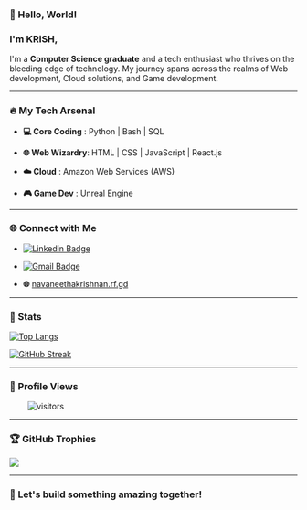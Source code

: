 ### 👋 Hello, World!

### I'm **KRiSH**, 

I'm a **Computer Science graduate** and a tech enthusiast who thrives on the bleeding edge of technology. My journey spans across the realms of Web development, Cloud solutions, and Game development.

---

### 🔥 My Tech Arsenal

- **💻 Core Coding** : Python | Bash | SQL
  
- **🌐 Web Wizardry**: HTML | CSS | JavaScript | React.js
  
- **☁️ Cloud**       : Amazon Web Services (AWS)
  
- **🎮 Game Dev**    : Unreal Engine

---

### 🌐 Connect with Me

- [![Linkedin Badge](https://img.shields.io/badge/-NavaneethaKrishnan-blue?style=flat-square&logo=Linkedin&logoColor=white)](https://www.linkedin.com/in/navaneetha-krishnan-s-/)
  
- [![Gmail Badge](https://img.shields.io/badge/-krish.cgac@gmail.com-c14438?style=flat-square&logo=Gmail&logoColor=white)](mailto:krish.cgac@gmail.com)


- **🌐**  [navaneethakrishnan.rf.gd](https://navaneethakrishnan.rf.gd)

---

### 📶 Stats

 [![Top Langs](https://github-readme-stats.vercel.app/api/top-langs/?username=Navaneetha-Krishnan-S&theme=dark&layout=compact&align=right&width=40%)](https://github.com/anuraghazra/github-readme-stats)


 [![GitHub Streak](https://github-readme-streak-stats.herokuapp.com/?user=Navaneetha-Krishnan-S&currStreakNum=2FD3EB&fire=pink&sideLabels=F00&theme=nightowl)](https://git.io/streak-stats) 

---

### 🌱 Profile Views

  &nbsp;&nbsp;&nbsp;&nbsp;&nbsp;&nbsp;&nbsp;
![visitors](https://profile-counter.glitch.me/Navaneetha-Krishnan-S/count.svg?align=center)

---

### 🏆 GitHub Trophies

![](https://github-profile-trophy.vercel.app/?username=Navaneetha-Krishnan-S&theme=radical&no-frame=true&no-bg=true&margin-w=4)

---

### 🚀 Let's build something amazing together! 
